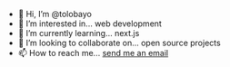 - 👋 Hi, I’m @tolobayo
- 👀 I’m interested in... web development
- 🌱 I’m currently learning... next.js
- 💞️ I’m looking to collaborate on... open source projects
- 📫 How to reach me... [send me an email](mailto:tolobayo1@gmail.com)

<!---
tolobayo/tolobayo is a ✨ special ✨ repository because its `README.md` (this file) appears on your GitHub profile.
You can click the Preview link to take a look at your changes.
--->
